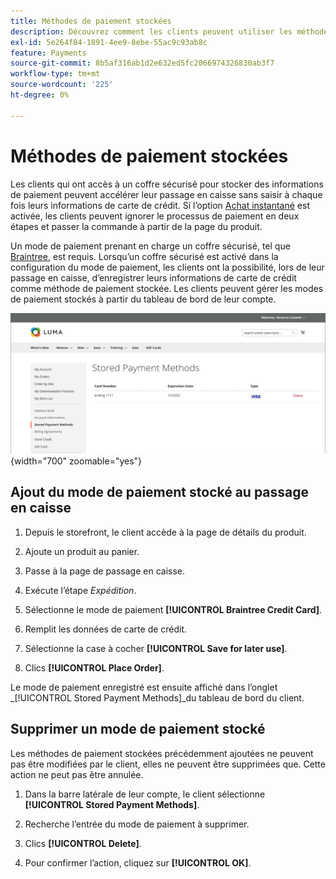 ```yaml
---
title: Méthodes de paiement stockées
description: Découvrez comment les clients peuvent utiliser les méthodes de paiement stockées sur votre vitrine Commerce.
exl-id: 5e264f84-1891-4ee9-8ebe-55ac9c93ab8c
feature: Payments
source-git-commit: 8b5af316ab1d2e632ed5fc2066974326830ab3f7
workflow-type: tm+mt
source-wordcount: '225'
ht-degree: 0%

---
```


# Méthodes de paiement stockées

Les clients qui ont accès à un coffre sécurisé pour stocker des informations de paiement peuvent accélérer leur passage en caisse sans saisir à chaque fois leurs informations de carte de crédit. Si l’option [Achat instantané](checkout-instant-purchase.md) est activée, les clients peuvent ignorer le processus de paiement en deux étapes et passer la commande à partir de la page du produit.

Un mode de paiement prenant en charge un coffre sécurisé, tel que [Braintree](braintree.md), est requis. Lorsqu’un coffre sécurisé est activé dans la configuration du mode de paiement, les clients ont la possibilité, lors de leur passage en caisse, d’enregistrer leurs informations de carte de crédit comme méthode de paiement stockée. Les clients peuvent gérer les modes de paiement stockés à partir du tableau de bord de leur compte.

![Méthodes de paiement stockées](./assets/customer-account-stored-payment-methods.png){width="700" zoomable="yes"}

## Ajout du mode de paiement stocké au passage en caisse

1. Depuis le storefront, le client accède à la page de détails du produit.

1. Ajoute un produit au panier.

1. Passe à la page de passage en caisse.

1. Exécute l’étape _Expédition_.

1. Sélectionne le mode de paiement **[!UICONTROL Braintree Credit Card]**.

1. Remplit les données de carte de crédit.

1. Sélectionne la case à cocher **[!UICONTROL Save for later use]**.

1. Clics **[!UICONTROL Place Order]**.

Le mode de paiement enregistré est ensuite affiché dans l’onglet _[!UICONTROL Stored Payment Methods]_du tableau de bord du client.

## Supprimer un mode de paiement stocké

Les méthodes de paiement stockées précédemment ajoutées ne peuvent pas être modifiées par le client, elles ne peuvent être supprimées que. Cette action ne peut pas être annulée.

1. Dans la barre latérale de leur compte, le client sélectionne **[!UICONTROL Stored Payment Methods]**.

1. Recherche l’entrée du mode de paiement à supprimer.

1. Clics **[!UICONTROL Delete]**.

1. Pour confirmer l’action, cliquez sur **[!UICONTROL OK]**.
